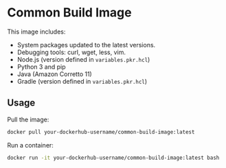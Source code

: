 # Common Build Image

This image includes:

- System packages updated to the latest versions.
- Debugging tools: curl, wget, less, vim.
- Node.js (version defined in `variables.pkr.hcl`)
- Python 3 and pip
- Java (Amazon Corretto 11)
- Gradle (version defined in `variables.pkr.hcl`)

## Usage

Pull the image:

```bash
docker pull your-dockerhub-username/common-build-image:latest
```

Run a container:

```bash
docker run -it your-dockerhub-username/common-build-image:latest bash
```